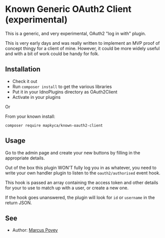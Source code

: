 # Known Generic OAuth2 Client (experimental)

This is a generic, and very experimental, OAuth2 "log in with" plugin. 

This is very early days and was really written to implement an MVP proof of concept thingy for a client of mine. However, it could be more widely useful and with a bit of work could be handy for folk. 

## Installation

* Check it out
* Run ```composer install``` to get the various libraries
* Put it in your IdnoPlugins directory as OAuth2Client
* Activate in your plugins 

Or

From your known install:

```composer require mapkyca/known-oauth2-client```

## Usage

Go to the admin page and create your new buttons by filling in the appropriate details.

Out of the box this plugin WON'T fully log you in as whatever, you need to write your own handler plugin to listen to the ```oauth2/authorised``` event hook. 

This hook is passed an array containing the access token and other details for your to use to match up with a user, or create a new one.

If the hook goes unanswered, the plugin will look for ```id``` or ```username``` in the return JSON.

## See

* Author: [Marcus Povey](https://www.marcus-povey.co.uk)

